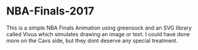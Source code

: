 # NBA-Finals-2017
This is a simple NBA Finals Animation using greensock and an SVG library called Vivus which simulates drawing an image or text. I could have done more on the Cavs side, but they dont deserve any special treatment. 
